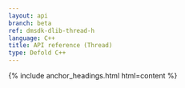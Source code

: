 ```yaml
---
layout: api
branch: beta
ref: dmsdk-dlib-thread-h
language: C++
title: API reference (Thread)
type: Defold C++
---
```

{% include anchor_headings.html html=content %}
